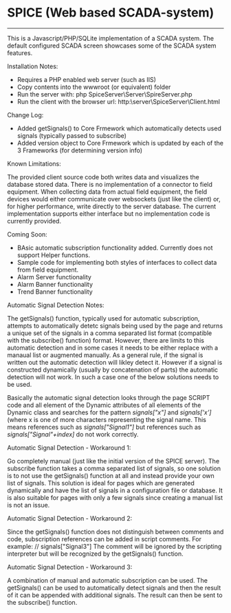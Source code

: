 # SPICE (Web based SCADA-system)
-----------------------------------------------------------------
This is a Javascript/PHP/SQLite implementation of a SCADA system. The default configured SCADA screen showcases some of the SCADA system features.

Installation Notes:
* Requires a PHP enabled web server (such as IIS)
* Copy contents into the wwwroot (or equivalent) folder
* Run the server with: php SpiceServer\Server\SpireServer.php
* Run the client with the browser url: http:\\server\\SpiceServer\Client.html

Change Log:
* Added getSignals() to Core Frmework which automatically detects used signals (typically passed to subscribe)
* Added version object to Core Frmework which is updated by each of the 3 Frameworks (for determining version info)

Known Limitations:

The provided client source code both writes data and visualizes the database stored data. There is no implementation of a connector to field equipment. When collecting data from actual field equipment, the field devices would either communicate over websockets (just like the client) or, for higher performance, write directly to the server database. The current implementation supports either interface but no implementation code is currently provided.

Coming Soon:
* BAsic automatic subscription functionality added. Currently does not support Helper functions. 
* Sample code for implementing both styles of interfaces to collect data from field equipment.
* Alarm Server functionality
* Alarm Banner functionality
* Trend Banner functionality  

Automatic Signal Detection Notes:

The getSignals() function, typically used for automatic subscription, attempts to automatically detetc signals being used by the page and returns a unique set of the signals in a comma separated list format (compatible with the subscribe() function) format. However, there are limits to this automatic detection and in some cases it needs to be either replace with a manaual list or augmented manually. As a general rule, if the signal is written out the automatic detection will likley detect it. However if a signal is constructed dynamically (usually by concatenation of parts) the automatic detection will not work. In such a case one of the below solutions needs to be used.

Basically the automatic signal detection looks through the page SCRIPT code and all element of the Dynamic attributes of all elements of the Dynamic class and searches for the pattern *signals["x"]* and *signals['x']* (where x is one of more characters representing the signal name. This means references such as *signals["Signal1"]* but references such as *signals["Signal"+index]* do not work correctly.

Automatic Signal Detection - Workaround 1:

Go completely manual (just like the initial version of the SPICE server). The subscribe function takes a comma separated list of signals, so one solution is to not use the getSignals() function at all and instead provide your own list of signals. This solution is ideal for pages which are generated dynamically and have the list of signals in a configuration file or database. It is also suitable for pages with only a few signals since creating a manual list is not an issue.

Automatic Signal Detection - Workaround 2:

Since the getSignals() function does not distinguish between comments and code, subscription references can be added in script comments. For example: // signals["Signal3"]
The comment will be ignored by the scripting interpreter but will be recognized by the getSignals() function.

Automatic Signal Detection - Workaround 3:

A combination of manual and automatic subscription can be used. The getSignals() can be used to automatically detect signals and then the result of it can be appended with additional signals. The result can then be sent to the subscribe() function.
